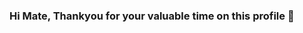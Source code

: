 ### Hi Mate, Thankyou for your valuable time on this profile 👋

<!--
**Th3R0oT/Th3R0oT** is a ✨ _special_ ✨ repository because its `README.md` (this file) appears on your GitHub profile.

Arpit has an extensive experience in Information Security domain with the knowledge of building security measures and initiatives.

• 6+ years of working domain in Cyber Secuirty.
• Certified Ethical Hacker v9 – 2016
• CompTIA Security+ - 2020
• Azure Security Engineer (AZ-500) - 2020
• Azure Security Fundamentals (AZ-900) - 2020

Key Skills:

• Application Security (Web and Mobile)
• Web Services Security
• Network Security
• Infrastructure Audit with CIS Benchmark and PCI-DSS compliance
• Source Code Review (Automated)
• Vulnerability and Threat Management
• Threat Modeling, Threat Analysis with PASTA and TRIKE
• Vendor Risk Assessment/Risk management
• Created an automated vulnerability assessment process with Jenkins and OWASP ZAP as per DevSecOps pipeline.

Working Experience with vulnerability assessment and penetration testing for Banking, Insurance, Finance, E-commerce and Education clients. Arpit has an ebility to perform penetration testing of web application, mobile application (Android,iOS), web services, network security penetration testing, vulnerability management along with Host base security assessment for Linux (RHEL, Solaris, Ubuntu, IBM AIX, SUSE Linux) and Windows environment on the basis of CIS Benchmark with the help of Bash/Powershell scripts.

Arpit is always interested to hear from colleagues, managers or interesting creative folk, so feel free to contact if you’d like to connect. 
